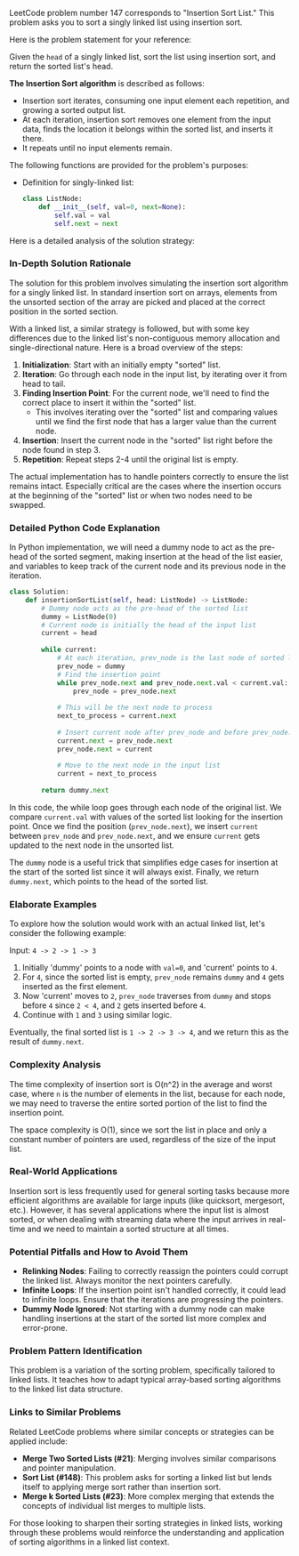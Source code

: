 LeetCode problem number 147 corresponds to "Insertion Sort List." This problem asks you to sort a singly linked list using insertion sort.

Here is the problem statement for your reference:

Given the `head` of a singly linked list, sort the list using insertion sort, and return the sorted list's head.

**The Insertion Sort algorithm** is described as follows:
- Insertion sort iterates, consuming one input element each repetition, and growing a sorted output list.
- At each iteration, insertion sort removes one element from the input data, finds the location it belongs within the sorted list, and inserts it there.
- It repeats until no input elements remain.

The following functions are provided for the problem's purposes:

- Definition for singly-linked list:
  ```python
  class ListNode:
      def __init__(self, val=0, next=None):
          self.val = val
          self.next = next
  ```

Here is a detailed analysis of the solution strategy:

### In-Depth Solution Rationale

The solution for this problem involves simulating the insertion sort algorithm for a singly linked list. In standard insertion sort on arrays, elements from the unsorted section of the array are picked and placed at the correct position in the sorted section.

With a linked list, a similar strategy is followed, but with some key differences due to the linked list's non-contiguous memory allocation and single-directional nature. Here is a broad overview of the steps:

1. **Initialization**: Start with an initially empty "sorted" list.
2. **Iteration**: Go through each node in the input list, by iterating over it from head to tail.
3. **Finding Insertion Point**: For the current node, we'll need to find the correct place to insert it within the "sorted" list. 
   - This involves iterating over the "sorted" list and comparing values until we find the first node that has a larger value than the current node.
4. **Insertion**: Insert the current node in the "sorted" list right before the node found in step 3.
5. **Repetition**: Repeat steps 2-4 until the original list is empty.

The actual implementation has to handle pointers correctly to ensure the list remains intact. Especially critical are the cases where the insertion occurs at the beginning of the "sorted" list or when two nodes need to be swapped.

### Detailed Python Code Explanation

In Python implementation, we will need a dummy node to act as the pre-head of the sorted segment, making insertion at the head of the list easier, and variables to keep track of the current node and its previous node in the iteration.

```python
class Solution:
    def insertionSortList(self, head: ListNode) -> ListNode:
        # Dummy node acts as the pre-head of the sorted list
        dummy = ListNode(0)
        # Current node is initially the head of the input list
        current = head
        
        while current:
            # At each iteration, prev_node is the last node of sorted list where current should be inserted after
            prev_node = dummy
            # Find the insertion point
            while prev_node.next and prev_node.next.val < current.val:
                prev_node = prev_node.next
            
            # This will be the next node to process
            next_to_process = current.next
            
            # Insert current node after prev_node and before prev_node.next
            current.next = prev_node.next
            prev_node.next = current
            
            # Move to the next node in the input list
            current = next_to_process
        
        return dummy.next
```

In this code, the while loop goes through each node of the original list. We compare `current.val` with values of the sorted list looking for the insertion point. Once we find the position (`prev_node.next`), we insert `current` between `prev_node` and `prev_node.next`, and we ensure `current` gets updated to the next node in the unsorted list.

The `dummy` node is a useful trick that simplifies edge cases for insertion at the start of the sorted list since it will always exist. Finally, we return `dummy.next`, which points to the head of the sorted list.

### Elaborate Examples

To explore how the solution would work with an actual linked list, let's consider the following example:

Input: `4 -> 2 -> 1 -> 3`

1. Initially 'dummy' points to a node with `val=0`, and 'current' points to `4`.
2. For `4`, since the sorted list is empty, `prev_node` remains `dummy` and `4` gets inserted as the first element.
3. Now 'current' moves to `2`, `prev_node` traverses from `dummy` and stops before `4` since `2 < 4`, and `2` gets inserted before `4`.
4. Continue with `1` and `3` using similar logic.

Eventually, the final sorted list is `1 -> 2 -> 3 -> 4`, and we return this as the result of `dummy.next`.

### Complexity Analysis

The time complexity of insertion sort is O(n^2) in the average and worst case, where `n` is the number of elements in the list, because for each node, we may need to traverse the entire sorted portion of the list to find the insertion point.

The space complexity is O(1), since we sort the list in place and only a constant number of pointers are used, regardless of the size of the input list.

### Real-World Applications

Insertion sort is less frequently used for general sorting tasks because more efficient algorithms are available for large inputs (like quicksort, mergesort, etc.). However, it has several applications where the input list is almost sorted, or when dealing with streaming data where the input arrives in real-time and we need to maintain a sorted structure at all times.

### Potential Pitfalls and How to Avoid Them

- **Relinking Nodes**: Failing to correctly reassign the pointers could corrupt the linked list. Always monitor the next pointers carefully.
- **Infinite Loops**: If the insertion point isn't handled correctly, it could lead to infinite loops. Ensure that the iterations are progressing the pointers.
- **Dummy Node Ignored**: Not starting with a dummy node can make handling insertions at the start of the sorted list more complex and error-prone.

### Problem Pattern Identification

This problem is a variation of the sorting problem, specifically tailored to linked lists. It teaches how to adapt typical array-based sorting algorithms to the linked list data structure.

### Links to Similar Problems

Related LeetCode problems where similar concepts or strategies can be applied include:
- **Merge Two Sorted Lists (#21)**: Merging involves similar comparisons and pointer manipulation.
- **Sort List (#148)**: This problem asks for sorting a linked list but lends itself to applying merge sort rather than insertion sort.
- **Merge k Sorted Lists (#23)**: More complex merging that extends the concepts of individual list merges to multiple lists.

For those looking to sharpen their sorting strategies in linked lists, working through these problems would reinforce the understanding and application of sorting algorithms in a linked list context.